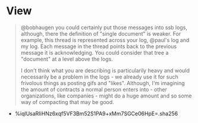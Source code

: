 # View

> @bobhaugen you could certainly put those messages into ssb logs, although, there the definition of "single document" is weaker. For example, this thread is represented across your log, @paul's log and my log. Each message in the thread points back to the previous message it is acknowledging. You could consider that tree a "document" at a level above the logs.
>
> I don't think what you are describing is particularily heavy and would necessarily be a problem in the logs - we already use it for such frivolous things as posting gifs and "likes". Although, I'm imagining the amount of contracts a normal person enters into - other organizations, like companies - might do a huge amount and so some way of compacting that may be good.

- %iqlUsaRIiHNz6xqf5VF3Bm52S1PA9+xMm7SGCe06HpE=.sha256
